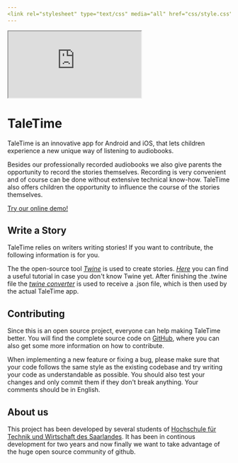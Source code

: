 ```yaml
---
<link rel="stylesheet" type="text/css" media="all" href="css/style.css" />
---
```


<div id="app" class="d-none d-md-block">
    <iframe src="https://tale-time.web.app"></iframe>
</div>


# TaleTime

TaleTime is an innovative app for Android and iOS, that lets children experience a new unique way of listening to audiobooks.

Besides our professionally recorded audiobooks we also give parents the opportunity to record the stories themselves. Recording is very convenient and of course can be done without extensive technical know-how. TaleTime also offers children the opportunity to influence the course of the stories themselves.

<div class="d-lg-none">
    <p class="lead">
        <a href="app">Try our online demo!</a>
    </p>
</div>


## Write a Story

TaleTime relies on writers writing stories! If you want to contribute, the following information is for you.

The the open-source tool *[Twine](http://twinery.org)* is used to create stories. *[Here](https://twinery.org/wiki/twine2:guide)* you can find a useful tutorial in case you don't know Twine yet.
After finishing the .twine file the *[twine converter](https://github.com/TaleTime/Converter)* is used to receive a .json file, which is then used by the actual TaleTime app. 


## Contributing

Since this is an open source project, everyone can help making TaleTime better. You will find the complete source code on [GitHub](https://github.com/TaleTime/TaleTime), where you can also get some more information on how to contribute.

When implementing a new feature or fixing a bug, please make sure that your code follows the same style as the existing codebase and try writing your code as understandable as possible. You should also test your changes and only commit them if they don't break anything. Your comments should be in English.


## About us

This project has been developed by several students of [Hochschule für Technik und Wirtschaft des Saarlandes](http://www.htwsaar.de). It has been in continous development for two years and now finally we want to take advantage of the huge open source community of github.
